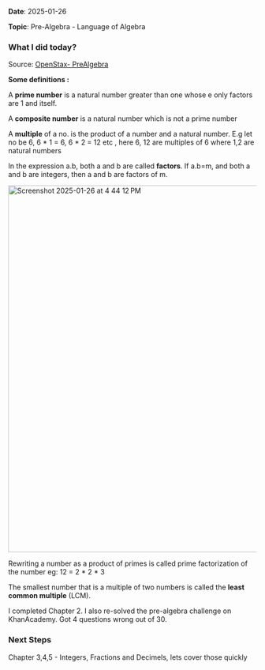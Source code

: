 **Date**: 2025-01-26

**Topic**: Pre-Algebra - Language of Algebra

### What I did today?

Source: [OpenStax- PreAlgebra](https://openstax.org/books/prealgebra-2e/pages/2-5-prime-factorization-and-the-least-common-multiple)

**Some definitions :**

A **prime number** is a natural number greater than one whose e only factors are 1 and itself.

A **composite number** is a natural number which is not a prime number

A **multiple** of a no. is the product of a number and a natural number. E.g let no be 6, 6 * 1 = 6, 6 * 2 = 12 etc , here 6, 12 are multiples of 6 where 1,2 are natural numbers

In the expression  a.b, both a and b are called **factors**. If  a.b=m, and both a and b are integers, then a and b are factors of m.

<img width="743" alt="Screenshot 2025-01-26 at 4 44 12 PM" src="https://github.com/user-attachments/assets/05b01e54-55c0-4453-8918-e8e03423b9a2" />


Rewriting a number as a product of primes is called prime factorization of the number eg: 12 = 2 * 2 * 3


The smallest number that is a multiple of two numbers is called the **least common multiple** (LCM).

I completed Chapter 2.  I also re-solved the pre-algebra challenge on KhanAcademy. Got 4 questions wrong out of 30.


### Next Steps

Chapter 3,4,5 - Integers, Fractions and Decimels, lets cover those quickly




